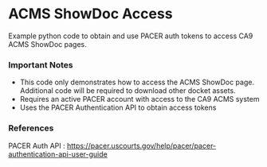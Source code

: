 # ACMS ShowDoc Access

Example python code to obtain and use PACER auth tokens to access CA9 ACMS ShowDoc pages.

### Important Notes
* This code only demonstrates how to access the ACMS ShowDoc page. Additional code will be required to download other docket assets.
* Requires an active PACER account with access to the CA9 ACMS system
* Uses the PACER Authentication API to obtain access tokens

### References
PACER Auth API : https://pacer.uscourts.gov/help/pacer/pacer-authentication-api-user-guide